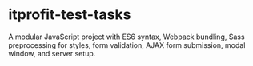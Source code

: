 # itprofit-test-tasks
A modular JavaScript project with ES6 syntax, Webpack bundling, Sass preprocessing for styles, form validation, AJAX form submission, modal window, and server setup.
